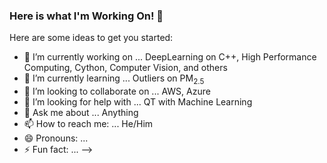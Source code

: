 ### Here is what I'm Working On! 👋


Here are some ideas to get you started:

- 🔭 I’m currently working on ... DeepLearning on C++, High Performance Computing, Cython, Computer Vision, and others
- 🌱 I’m currently learning ...   Outliers on PM$_{2.5}$
- 👯 I’m looking to collaborate on ... AWS, Azure
- 🤔 I’m looking for help with ... QT with Machine Learning
- 💬 Ask me about ... Anything
- 📫 How to reach me: ... He/Him
- 😄 Pronouns: ...
- ⚡ Fun fact: ...
-->
